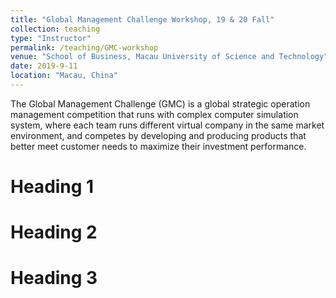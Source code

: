 ```yaml
---
title: "Global Management Challenge Workshop, 19 & 20 Fall"
collection: teaching
type: "Instructor"
permalink: /teaching/GMC-workshop
venue: "School of Business, Macau University of Science and Technology"
date: 2019-9-11
location: "Macau, China"
---
```


The Global Management Challenge (GMC) is a global strategic operation management competition that runs with complex computer simulation system, where each team runs different virtual company in the same market environment, and competes by developing and producing products that better meet customer needs to maximize their investment performance. 


Heading 1
======

Heading 2
======

Heading 3
======
